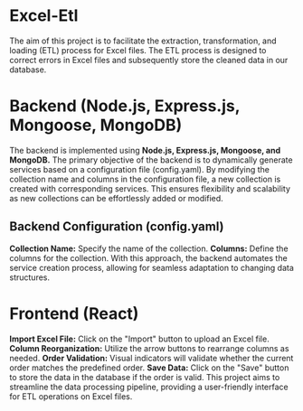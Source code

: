 # Excel-Etl
The aim of this project is to facilitate the extraction, transformation, and loading (ETL) process for Excel files. The ETL process is designed to correct errors in Excel files and subsequently store the cleaned data in our database.

# Backend (Node.js, Express.js, Mongoose, MongoDB)
The backend is implemented using **Node.js, Express.js, Mongoose, and MongoDB.** The primary objective of the backend is to dynamically generate services based on a configuration file (config.yaml). By modifying the collection name and columns in the configuration file, a new collection is created with corresponding services. This ensures flexibility and scalability as new collections can be effortlessly added or modified.
## Backend Configuration (config.yaml)
**Collection Name:** Specify the name of the collection.
**Columns:** Define the columns for the collection.
With this approach, the backend automates the service creation process, allowing for seamless adaptation to changing data structures.

# Frontend (React)
**Import Excel File:** Click on the "Import" button to upload an Excel file.
**Column Reorganization:** Utilize the arrow buttons to rearrange columns as needed.
**Order Validation:** Visual indicators will validate whether the current order matches the predefined order.
**Save Data:** Click on the "Save" button to store the data in the database if the order is valid.
This project aims to streamline the data processing pipeline, providing a user-friendly interface for ETL operations on Excel files.
